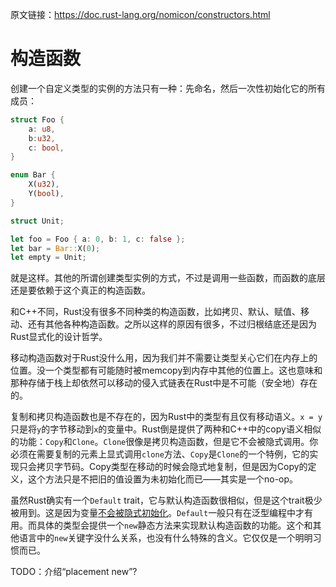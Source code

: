 原文链接：<https://doc.rust-lang.org/nomicon/constructors.html>

# 构造函数

创建一个自定义类型的实例的方法只有一种：先命名，然后一次性初始化它的所有成员：

``` Rust
struct Foo {
    a: u8,
    b:u32,
    c: bool,
}

enum Bar {
    X(u32),
    Y(bool),
}

struct Unit;

let foo = Foo { a: 0, b: 1, c: false };
let bar = Bar::X(0);
let empty = Unit;
```

就是这样。其他的所谓创建类型实例的方式，不过是调用一些函数，而函数的底层还是要依赖于这个真正的构造函数。

和C++不同，Rust没有很多不同种类的构造函数，比如拷贝、默认、赋值、移动、还有其他各种构造函数。之所以这样的原因有很多，不过归根结底还是因为Rust显式化的设计哲学。

移动构造函数对于Rust没什么用，因为我们并不需要让类型关心它们在内存上的位置。没一个类型都有可能随时被memcopy到内存中其他的位置上。这也意味和那种存储于栈上却依然可以移动的侵入式链表在Rust中是不可能（安全地）存在的。

复制和拷贝构造函数也是不存在的，因为Rust中的类型有且仅有移动语义。`x = y`只是将`y`的字节移动到`x`的变量中。Rust倒是提供了两种和C++中的copy语义相似的功能：`Copy`和`Clone`。`Clone`很像是拷贝构造函数，但是它不会被隐式调用。你必须在需要复制的元素上显式调用`clone`方法、`Copy`是`Clone`的一个特例，它的实现只会拷贝字节码。Copy类型在移动的时候会隐式地复制，但是因为Copy的定义，这个方法只是不把旧的值设置为未初始化而已——其实是一个no-op。

虽然Rust确实有一个`Default` trait，它与默认构造函数很相似，但是这个trait极少被用到。这是因为变量[不会被隐式初始化](https://doc.rust-lang.org/nomicon/uninitialized.html)。`Default`一般只有在泛型编程中才有用。而具体的类型会提供一个`new`静态方法来实现默认构造函数的功能。这个和其他语言中的`new`关键字没什么关系，也没有什么特殊的含义。它仅仅是一个明明习惯而已。

TODO：介绍“placement new”?